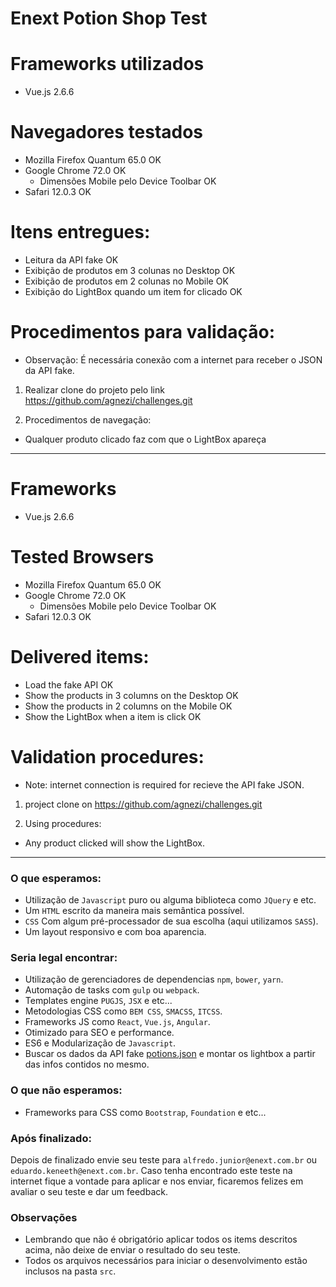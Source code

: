 # Enext Potion Shop Test

# Frameworks utilizados

* Vue.js 2.6.6

# Navegadores testados

* Mozilla Firefox Quantum 65.0 OK
* Google Chrome 72.0 OK
    * Dimensões Mobile pelo Device Toolbar OK
* Safari 12.0.3 OK

# Itens entregues:

* Leitura da API fake OK
* Exibição de produtos em 3 colunas no Desktop OK
* Exibição de produtos em 2 colunas no Mobile OK
* Exibição do LightBox quando um item for clicado OK

# Procedimentos para validação:

* Observação: É necessária conexão com a internet para receber o JSON da API fake.
1. Realizar clone do projeto pelo link https://github.com/agnezi/challenges.git

2. Procedimentos de navegação:
* Qualquer produto clicado faz com que o LightBox apareça

-----------------------------------------------------------------------------------------

# Frameworks 

*  Vue.js 2.6.6

# Tested Browsers

* Mozilla Firefox Quantum 65.0 OK
* Google Chrome 72.0 OK
    * Dimensões Mobile pelo Device Toolbar OK
* Safari 12.0.3 OK

# Delivered items:

* Load the fake API OK
* Show the products in 3 columns on the Desktop OK
* Show the products in 2 columns on the Mobile OK
* Show the LightBox when a item is click OK

# Validation procedures:
* Note: internet connection is required for recieve the API fake JSON.
1. project clone on https://github.com/agnezi/challenges.git

2. Using procedures:
* Any product clicked will show the LightBox.

-----------------------------------------------------------------------------------------

### O que esperamos:
* Utilização de `Javascript` puro ou alguma biblioteca como `JQuery` e etc.
* Um `HTML` escrito da maneira mais semântica possível.
* `CSS` Com algum pré-processador de sua escolha (aqui utilizamos `SASS`).
* Um layout responsivo e com boa aparencia.

### Seria legal encontrar:
* Utilização de gerenciadores de dependencias `npm`, `bower`, `yarn`.
* Automação de tasks com `gulp` ou `webpack`.
* Templates engine `PUGJS`, `JSX` e etc...
* Metodologias CSS como `BEM CSS`, `SMACSS`, `ITCSS`.
* Frameworks JS como `React`, `Vue.js`, `Angular`.
* Otimizado para SEO e performance.
* ES6 e Modularização de `Javascript`.
* Buscar os dados da API fake [potions.json](https://cdn.rawgit.com/LucasRuy/1d4a5d45e2ea204d712d0b324af28bab/raw/342e0e9277be486102543c7f50ef5fcf193234b6/potions.json) e montar os lightbox a partir das infos contidos no mesmo.

### O que não esperamos:
* Frameworks para CSS como `Bootstrap`, `Foundation` e etc...

### Após finalizado:
Depois de finalizado envie seu teste para `alfredo.junior@enext.com.br` ou `eduardo.keneeth@enext.com.br`. Caso tenha encontrado este teste na internet fique a vontade para aplicar e nos enviar, ficaremos felizes em avaliar o seu teste e dar um feedback.

### Observações
* Lembrando que não é obrigatório aplicar todos os items descritos acima, não deixe de enviar o resultado do seu teste.
* Todos os arquivos necessários para iniciar o desenvolvimento estão inclusos na pasta `src`.